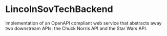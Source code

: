 # LincolnSovTechBackend
Implementation of an OpenAPI compliant web service that abstracts away two downstream APIs; the Chuck Norris API and the Star Wars API.
